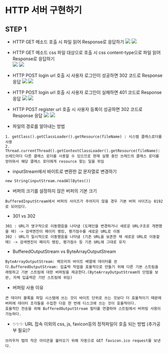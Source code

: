 # HTTP 서버 구현하기

## STEP 1
- HTTP GET 메소드 호출 시 파일 읽어 Response로 응답하기 
![](https://user-images.githubusercontent.com/63947424/166715523-eae39b97-d4f9-4b9b-a9c2-8d99a5ac628e.png)
![](https://user-images.githubusercontent.com/63947424/166715531-703af3ae-c513-404a-9aa4-b7d37142a71c.png)

- HTTP GET 메소드 css 파일 대상으로 호출 시 css content-type으로 파일 읽어 Response로 응답하기  
![](https://user-images.githubusercontent.com/63947424/166715554-6b1521f6-2d1e-4746-8c01-6a657d5cb38b.png)
![](https://user-images.githubusercontent.com/63947424/166715557-78d91177-d7b3-4088-8767-d883da8d4a89.png)

- HTTP POST login url 호출 시 사용자 로그인이 성공하면 302 코드로 Response 응답
![](https://user-images.githubusercontent.com/63947424/166715536-f860a26c-b028-4869-947e-9b7f7210381c.png)
![](https://user-images.githubusercontent.com/63947424/166715560-058569a5-5c87-4409-872c-15936b03bba5.png)

- HTTP POST login url 호출 시 사용자 로그인이 실패하면 401 코드로 Response 응답
![](https://user-images.githubusercontent.com/63947424/166717153-69c6110e-e35f-4d9d-a251-aacb3b9fb518.png)
![](https://user-images.githubusercontent.com/63947424/166717158-bb4af74e-9b32-4a55-b8eb-d5fcc8c0e238.png)

- HTTP POST register url 호출 시 사용자 등록이 성공하면 302 코드로 Response 응답
![](https://user-images.githubusercontent.com/63947424/166715543-89f7cba5-5c08-4ea5-a45c-d728c773a08a.png)
![](https://user-images.githubusercontent.com/63947424/166715564-0f0609c3-ac31-4e3b-9896-e77e5877b17c.png)


- 파일의 경로를 알아내는 방법
```
1. getClass().getClassLoader().getResource(fileName) : 시스템 클래스로더를 사용
2. Thread.currentThread().getContextClassLoader().getResource(fileName): 쓰레드마다 다른 클래스 로더를 사용할 수 있으므로 현재 실행 중인 쓰레드의 클래스 로더를 얻어와서 해당 클래스 로더에게 resource 찾는 일을 위임
```
- inputStream에서 바이트로 변환한 값 문자열로 변경하기 
```
new String(inputStream.readAllBytes())
```
- 버퍼의 크기를 설정하지 않은 버퍼의 기본 크기
```
BufferedInputStream에서 버퍼의 사이즈가 주어지지 않을 경우 기본 버퍼 사이즈는 8192로 되어있다. 
```
- 301 vs 302 
```
301 : URL가 영구적으로 이동했음을 나타냄 (도메인을 변경하거나 새로운 URL구조로 개편했을 때) -> 검색엔진이 페이지 랭킹, 평가점수를 새로운 URL로 이동 
302 : URL가 일시적으로 이동했음을 나타냄 (기존 URL을 보존한 채 새로운 URL로 이동할 때) -> 검색엔진이 페이지 랭킹, 평가점수 등 기존 URL에 그대로 유지
```
- BufferedOutputStream vs ByteArrayOutputStream 
```
ByteArrayOutputStream: 메모리의 바이트 배열에 데이터를 쓴다.BufferedOutputStream: 입출력 작업을 효율적으로 만들기 위해 다른 기본 스트림을 래핑하고 기본 스트림에 대한 버퍼링을 제공한다.(ByteArrayOutputStream의 단점을 보완, 자체 입출력은 기반 스트림에 위임)
```
- 버퍼링 사용 이유
```
큰 데이터 블록을 파일 시스템에 쓰는 것이 바이트 단위로 쓰는 것보다 더 효율적이기 때문에 버퍼에 데이터 조각들을 수집한 다음 한 번에 디스크에 쓰는 것이 효율적이다.
효율적인 전송을 위해 BufferedOutputStream 필터를 연결하여 스트림에서 버퍼링 사용이 가능하다.
```
- ✨✨✨ URL 접속 이외의 css, js, favicon등의 정적파일이 호출 되는 방법 (추가공부 필요)?
```
브라우저 탭의 작은 아이콘을 불러오기 위해 자동으로 GET favicon.ico request를 보낸다. 
```
